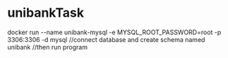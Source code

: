 # unibankTask

docker run --name unibank-mysql -e MYSQL_ROOT_PASSWORD=root -p 3306:3306 -d mysql
//connect database and create schema named unibank
//then run program
